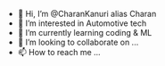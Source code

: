 - 👋 Hi, I’m @CharanKanuri alias Charan
- 👀 I’m interested in Automotive tech
- 🌱 I’m currently learning coding & ML
- 💞️ I’m looking to collaborate on ...
- 📫 How to reach me ...

<!---
CharanKanuri/CharanKanuri is a ✨ special ✨ repository because its `README.md` (this file) appears on your GitHub profile.
You can click the Preview link to take a look at your changes.
--->
